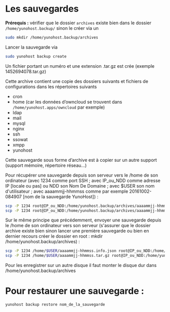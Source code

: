 # Les sauvegardes

**Prérequis :** vérifier que le dossier `archives` existe bien dans le dossier `/home/yunohost.backup/`
sinon le créer via un 
```bash
sudo mkdir /home/yunohost.backup/archives
```
Lancer la sauvegarde via 
```bash
sudo yunohost backup create
```
Un fichier portant un numéro et une extension .tar.gz est crée
(exemple 1452694078.tar.gz)

Cette archive contient une copie des dossiers suivants et fichiers de configurations dans les répertoires suivants
- cron
- home (car les données d’owncloud se trouvent dans `/home/yunohost.apps/owncloud` par exemple)
- ldap
- mail
- mysql
- nginx
- ssh
- ssowat
- xmpp
- yunohost

Cette sauvegarde sous forme d’archive est à copier sur un autre support (support mémoire, répertoire réseau…)

Pour récupérer une sauvegarde depuis son serveur vers le /home de son ordinateur (avec 1234 comme port SSH ; avec IP_ou_NDD comme adresse IP [locale ou pas] ou NDD son Nom De Domaine ; avec $USER son nom d'utilisateur ; avec aaaammjj-hhmmss comme par exemple 20161002-084907 [nom de la sauvegarde YunoHost]) :
```bash
scp -P 1234 root@IP_ou_NDD:/home/yunohost.backup/archives/aaaammjj-hhmmss.tar.gz /home/$USER
scp -P 1234 root@IP_ou_NDD:/home/yunohost.backup/archives/aaaammjj-hhmmss.info.json /home/$USER
```

Sur le même principe que précédemment, envoyer une sauvegarde depuis le /home de son ordinateur vers son serveur (s'assurer que le dossier archive existe bien sinon lancer une première sauvegarde ou bien en dernier recours créer le dossier en root : mkdir /home/yunohost.backup/archives) :
```bash
scp -P 1234 /home/$USER/aaaammjj-hhmmss.info.json root@IP_ou_NDD:/home/yunohost.backup/archives
scp -P 1234 /home/$USER/aaaammjj-hhmmss.tar.gz root@IP_ou_NDD:/home/yunohost.backup/archives
```

Pour les enregistrer sur un autre disque il faut monter le disque dur dans /home/yunohost.backup/archives



# Pour restaurer une sauvegarde :
```bash
yunohost backup restore nom_de_la_sauvegarde
```
